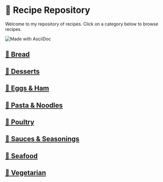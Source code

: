 # &#129368; Recipe Repository
Welcome to my repository of recipes. Click on a category below to browse recipes.

![Made with AsciiDoc](https://badgen.net/badge/made%20with/asciidoc/1f8197)

## [&#127838; Bread](bread/README.md)
## [&#129383; Desserts](desserts/README.md)
## [&#127859; Eggs &amp; Ham](eggs-ham/README.md)
## [&#127837; Pasta &amp; Noodles](pasta-noodles/README.md)
## [&#128020; Poultry](poultry/README.md)
## [&#129474; Sauces &amp; Seasonings](sauces-seasonings/README.md)
## [&#129424; Seafood](seafood/README.md)
## [&#127813; Vegetarian](vegetarian/README.md)
